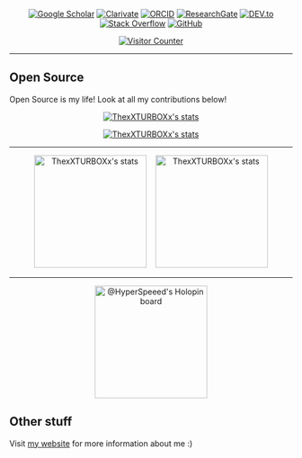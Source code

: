 <p align="center">
    <a href="https://scholar.google.com/citations?user=ZIxgpOEAAAAJ" target="_blank"><img alt="Google Scholar" src="https://img.shields.io/badge/-Google%20Scholar-8888ff?style=flat-square&logo=Google%20Scholar&logoColor=white"></a>
    <a href="https://www.webofscience.com/wos/author/record/2786889" target="_blank"><img alt="Clarivate" src="https://img.shields.io/badge/-Web%20of%20Science-29527a?style=flat-square&logo=Clarivate&logoColor=white"></a>
    <a href="https://orcid.org/0000-0003-0181-7648" target="_blank"><img alt="ORCID" src="https://img.shields.io/badge/-ORCID-A6CE39?style=flat-square&logo=ORCID&logoColor=white"></a>
    <a href="https://www.researchgate.net/profile/Nico_Mexis" target="_blank"><img alt="ResearchGate" src="https://img.shields.io/badge/-ResearchGate-00CCBB?style=flat-square&logo=ResearchGate&logoColor=white"></a>
    <a href="https://dev.to/thexxturboxx" target="_blank"><img alt="DEV.to" src="https://img.shields.io/badge/-DEV.to-000000?style=flat-square&logo=DEV.to&logoColor=white"></a>
    <a href="https://stackoverflow.com/users/5894824/thexxturboxx" target="_blank"><img alt="Stack Overflow" src="https://img.shields.io/badge/-Stack%20Overflow-FE7A16?style=flat-square&logo=Stack-Overflow&logoColor=white"></a>
    <a href="https://github.com/ThexXTURBOXx" target="_blank"><img alt="GitHub" src="https://img.shields.io/badge/-@ThexXTURBOXx-000000?style=flat-square&logo=GitHub&logoColor=white"></a>
</p>

<p align="center">
    <a href="https://github.com/ThexXTURBOXx"><img alt="Visitor Counter" src="https://komarev.com/ghpvc/?username=ThexXTURBOXx&style=flat-square&color=red"></a>
</p>

---


## Open Source

Open Source is my life! Look at all my contributions below!


<p align="center">
  <a href="https://github.com/ThexXTURBOXx"><img src="https://github-profile-trophy.vercel.app/?username=ThexXTURBOXx&row=1&theme=tokyonight&no-bg=true" alt="ThexXTURBOXx's stats" /></a>
</p>

<p align="center">
  <a href="https://github.com/ThexXTURBOXx"><img src="https://github-readme-streak-stats-olive-one.vercel.app/?user=ThexXTURBOXx&theme=tokyonight&background=00000000" alt="ThexXTURBOXx's stats" /></a>
</p>

---

<p align="center">
  <a href="https://github.com/ThexXTURBOXx"><img src="https://github-readme-stats-thexxturboxx.vercel.app/api/top-langs?username=ThexXTURBOXx&count_private=true&show_icons=true&locale=en&layout=compact&theme=tokyonight&bg_color=00000000" alt="ThexXTURBOXx's stats" height="200" /></a>&nbsp;&nbsp;&nbsp;
  <a href="https://github.com/ThexXTURBOXx"><img src="https://github-readme-stats-thexxturboxx.vercel.app/api?username=ThexXTURBOXx&show_icons=true&locale=en&include_all_commits=true&theme=tokyonight&bg_color=00000000" alt="ThexXTURBOXx's stats" height="200" /></a>
</p>

---

<p align="center">
  <a href="https://holopin.io/@HyperSpeeed"><img src="https://holopin.io/api/user/board?user=HyperSpeeed" alt="@HyperSpeeed's Holopin board" height="200" /></a>
</p>


## Other stuff

Visit [my website](https://nmexis.me/) for more information about me :)
